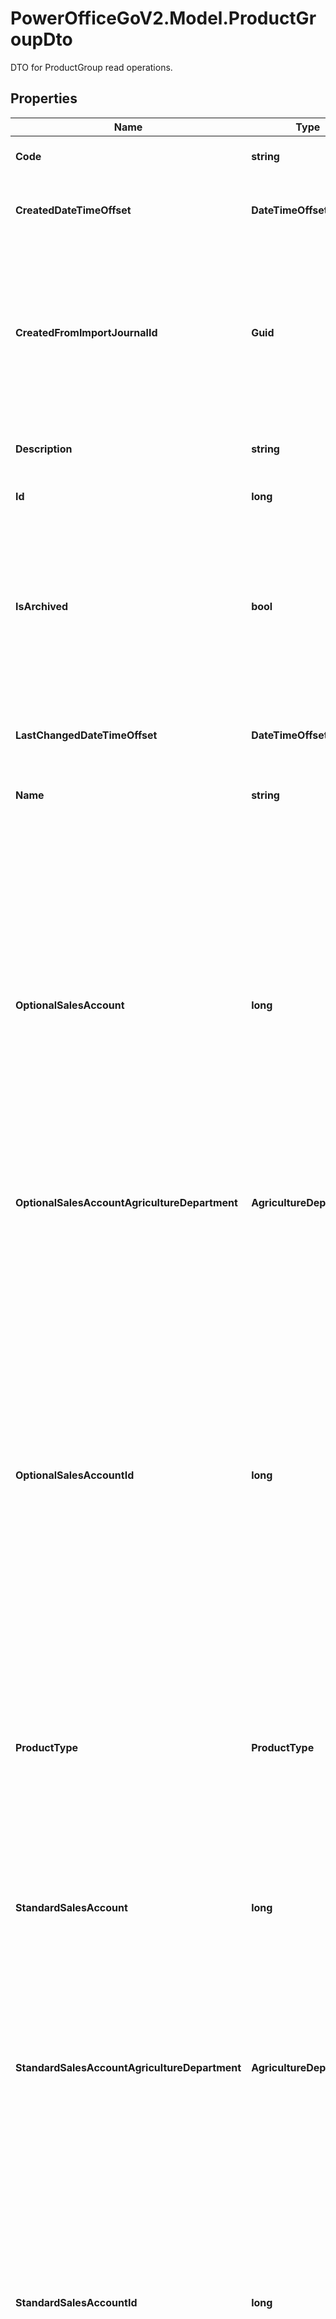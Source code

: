 # PowerOfficeGoV2.Model.ProductGroupDto
DTO for ProductGroup read operations.

## Properties

Name | Type | Description | Notes
------------ | ------------- | ------------- | -------------
**Code** | **string** | The code of the product group. | [optional] 
**CreatedDateTimeOffset** | **DateTimeOffset** | The timestamp the product group entity was created. | [optional] [readonly] 
**CreatedFromImportJournalId** | **Guid** | The created from import journal identifier (guid).  If the product group was created from an import, this property will contain the Id of the Import that created this entity. | [optional] [readonly] 
**Description** | **string** | The description of the product group. | [optional] 
**Id** | **long** | The ID of the product group. | [optional] [readonly] 
**IsArchived** | **bool** | Value indicating whether the product group is archived (set inactive).  Default is false.  Archived product groups will be unavailable for usage in the GUI. | [optional] 
**LastChangedDateTimeOffset** | **DateTimeOffset** | The timestamp of the last change of the product group. | [optional] [readonly] 
**Name** | **string** | The name of the product group. | [optional] 
**OptionalSalesAccount** | **long** | The code of the optional sales account of the product group.  The optional sales account is the account the sale will be posted to, if the product is included on a sales order line that is invoiced, and that sales order line is set to trigger the use of the optional sales account.  If null, the product group will inherit the optional sales account from the the general sales settings on the client. | [optional] [readonly] 
**OptionalSalesAccountAgricultureDepartment** | **AgricultureDepartment** |  | [optional] 
**OptionalSalesAccountId** | **long** | The id of the optional sales account of the product group.  Products assigned to this product group will inherit the optional sales account from the group, if not set/overridden on the product object.  The optional sales account is the account the sale will be posted to, if the product is included on a sales order line that is invoiced, and that sales order line is set to trigger the use of the optional sales account.  If null, the product group will inherit the optional sales account from the the general sales settings on the client. | [optional] 
**ProductType** | **ProductType** |  | [optional] 
**StandardSalesAccount** | **long** | The code of the standard sales account of the product group.  The standard sales account is the default account the sale will be posted to if the product is included on a sales order line that is invoiced.  If null, the product group will inherit the standard sales account from the general sales settings on the client. | [optional] [readonly] 
**StandardSalesAccountAgricultureDepartment** | **AgricultureDepartment** |  | [optional] 
**StandardSalesAccountId** | **long** | The id of the standard sales account of the product group.  Products assigned to this product group will inherit the standard sales account from the group, if not set/overridden on the product object.  The standard sales account is the default account the sale will be posted to if the product is included on a sales order line that is invoiced.  If null, the product group will inherit the standard sales account from the general sales settings on the client. | [optional] 
**UnitCost** | **double** | The cost per unit of the product group.  Products assigned to this group will inherit the unitCost from the group, if not set/overridden on the product object. | [optional] 
**UnitOfMeasureCode** | **UnitOfMeasureType** |  | [optional] 
**UnitPrice** | **double** | The sales price per unit of the product group.  Products assigned to this group will inherit the unitPrice from the group, if not set/overridden on the product object. | [optional] 

[[Back to Model list]](../../README.md#documentation-for-models) [[Back to API list]](../../README.md#documentation-for-api-endpoints) [[Back to README]](../../README.md)

